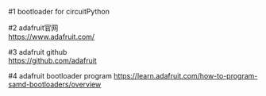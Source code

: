 #1 bootloader for circuitPython

#2 adafruit官网
<br/>https://www.adafruit.com/

#3 adafruit github
<br/>https://github.com/adafruit


#4 adafruit bootloader program
https://learn.adafruit.com/how-to-program-samd-bootloaders/overview
